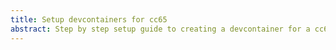 ```yaml
---
title: Setup devcontainers for cc65
abstract: Step by step setup guide to creating a devcontainer for a cc65 based program
---
```


